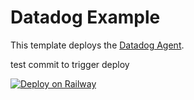 # Datadog Example

This template deploys the [Datadog Agent](https://github.com/DataDog/datadog-agent).

test commit to trigger deploy

[![Deploy on Railway](https://railway.app/button.svg)](https://railway.app/new/template/78cMS9)
